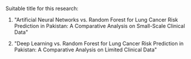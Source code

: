 Suitable title for this research:

1. "Artificial Neural Networks vs. Random Forest for Lung Cancer Risk Prediction 
in Pakistan: A Comparative Analysis on Small-Scale Clinical Data"

2. "Deep Learning vs. Random Forest for Lung Cancer Risk Prediction in Pakistan: 
A Comparative Analysis on Limited Clinical Data"
